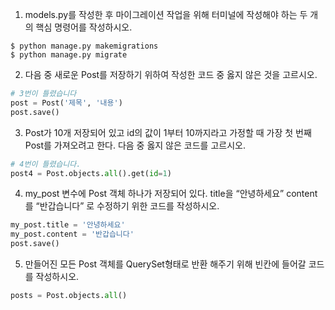1. models.py를 작성한 후 마이그레이션 작업을 위해 터미널에 작성해야 하는 두 개의 핵심 명령어를 작성하시오.

```
$ python manage.py makemigrations
$ python manage.py migrate
```



2. 다음 중 새로운 Post를 저장하기 위하여 작성한 코드 중 옳지 않은 것을 고르시오.

```python
# 3번이 틀렸습니다
post = Post('제목', '내용')
post.save()
```



3.  Post가 10개 저장되어 있고 id의 값이 1부터 10까지라고 가정할 때 가장 첫 번째 Post를 가져오려고 한다. 다음 중 옳지 않은 코드를 고르시오.

```python
# 4번이 틀렸습니다.
post4 = Post.objects.all().get(id=1)
```



4.  my_post 변수에 Post 객체 하나가 저장되어 있다. title을 “안녕하세요” content를 “반갑습니다” 로 수정하기 위한 코드를 작성하시오.

```python
my_post.title = '안녕하세요'
my_post.content = '반갑습니다'
post.save()
```




5. 만들어진 모든 Post 객체를 QuerySet형태로 반환 해주기 위해 빈칸에 들어갈 코드를 작성하시오.

```python
posts = Post.objects.all()
```

